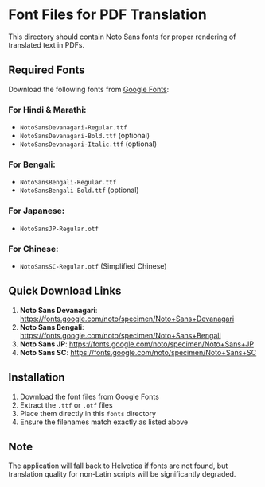 # Font Files for PDF Translation

This directory should contain Noto Sans fonts for proper rendering of translated text in PDFs.

## Required Fonts

Download the following fonts from [Google Fonts](https://fonts.google.com/noto):

### For Hindi & Marathi:
- `NotoSansDevanagari-Regular.ttf`
- `NotoSansDevanagari-Bold.ttf` (optional)
- `NotoSansDevanagari-Italic.ttf` (optional)

### For Bengali:
- `NotoSansBengali-Regular.ttf`
- `NotoSansBengali-Bold.ttf` (optional)

### For Japanese:
- `NotoSansJP-Regular.otf`

### For Chinese:
- `NotoSansSC-Regular.otf` (Simplified Chinese)

## Quick Download Links

1. **Noto Sans Devanagari**: https://fonts.google.com/noto/specimen/Noto+Sans+Devanagari
2. **Noto Sans Bengali**: https://fonts.google.com/noto/specimen/Noto+Sans+Bengali
3. **Noto Sans JP**: https://fonts.google.com/noto/specimen/Noto+Sans+JP
4. **Noto Sans SC**: https://fonts.google.com/noto/specimen/Noto+Sans+SC

## Installation

1. Download the font files from Google Fonts
2. Extract the `.ttf` or `.otf` files
3. Place them directly in this `fonts` directory
4. Ensure the filenames match exactly as listed above

## Note

The application will fall back to Helvetica if fonts are not found, but translation quality for non-Latin scripts will be significantly degraded.
